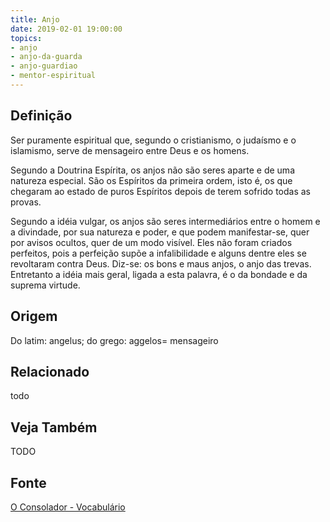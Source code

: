 ```yaml
---
title: Anjo
date: 2019-02-01 19:00:00
topics:
- anjo
- anjo-da-guarda
- anjo-guardiao
- mentor-espiritual
---
```


## Definição
Ser puramente espiritual que, segundo o cristianismo, o judaísmo e o islamismo,
serve de mensageiro entre Deus e os homens.

Segundo a Doutrina Espírita, os anjos não são seres aparte e de uma natureza
especial. São os Espíritos da primeira ordem, isto é, os que chegaram ao estado
de puros Espíritos depois de terem sofrido todas as provas.

Segundo a idéia vulgar, os anjos são seres intermediários entre o homem e a
divindade, por sua natureza e poder, e que podem manifestar-se, quer por avisos
ocultos, quer de um modo visível. Eles não foram criados perfeitos, pois a
perfeição supõe a infalibilidade e alguns dentre eles se revoltaram contra
Deus. Diz-se: os bons e maus anjos, o anjo das trevas. Entretanto a idéia mais
geral, ligada a esta palavra, é o da bondade e da suprema virtude. 

## Origem
Do latim: angelus; do grego: aggelos= mensageiro 

## Relacionado
todo

## Veja Também
TODO

## Fonte
[O Consolador - Vocabulário](http://www.oconsolador.com.br/linkfixo/vocabulario/principal.html)
